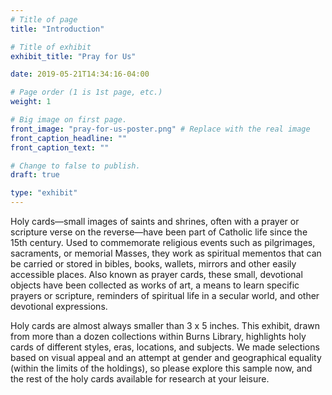 ```yaml
---
# Title of page
title: "Introduction"

# Title of exhibit
exhibit_title: "Pray for Us"

date: 2019-05-21T14:34:16-04:00

# Page order (1 is 1st page, etc.)
weight: 1

# Big image on first page.
front_image: "pray-for-us-poster.png" # Replace with the real image
front_caption_headline: ""
front_caption_text: ""

# Change to false to publish.
draft: true

type: "exhibit"
---
```


Holy cards—small images of saints and shrines, often with a prayer or scripture verse on the reverse—have been part of Catholic life since the 15th century. Used to commemorate religious events such as pilgrimages, sacraments, or memorial Masses, they work as spiritual mementos that can be carried or stored in bibles, books, wallets, mirrors and other easily accessible places. Also known as prayer cards, these small, devotional objects have been collected as works of art, a means to learn specific prayers or scripture, reminders of spiritual life in a secular world, and other devotional expressions.

Holy cards are almost always smaller than 3 x 5 inches. This exhibit, drawn from more than a dozen collections within Burns Library, highlights holy cards of different styles, eras, locations, and subjects. We made selections based on visual appeal and an attempt at gender and geographical equality (within the limits of the holdings), so please explore this sample now, and the rest of the holy cards available for research at your leisure.

